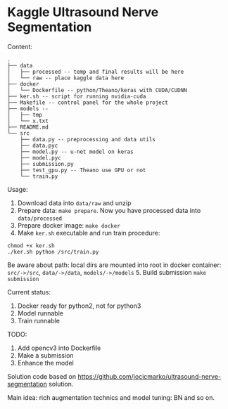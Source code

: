 # Kaggle Ultrasound Nerve Segmentation

Content:
```
.
├── data
│   ├── processed -- temp and final results will be here
│   └── raw -- place kaggle data here
├── docker
│   └── Dockerfile -- python/Theano/keras with CUDA/CUDNN
├── ker.sh -- script for running nvidia-cuda
├── Makefile -- control panel for the whole project
├── models --
│   ├── tmp
│   └── x.txt
├── README.md
└── src
    ├── data.py -- preprocessing and data utils
    ├── data.pyc
    ├── model.py -- u-net model on keras
    ├── model.pyc
    ├── submission.py
    ├── test_gpu.py -- Theano use GPU or not
    └── train.py
```
Usage:

1. Download data into `data/raw` and unzip
2. Prepare data: `make prepare`. Now you have processed data into `data/processed`
3. Prepare docker image: `make docker`
4. Make `ker.sh` executable and run train procedure:
```
chmod +x ker.sh
./ker.sh python /src/train.py
```
Be aware about path:
local dirs are mounted into root in docker container:
`src/->/src`, `data/->/data`, `models/->/models`
5. Build submission `make submission`



Current status:
1. Docker ready for python2, not for python3
2. Model runnable
3. Train runnable

TODO:
1. Add opencv3 into Dockerfile
2. Make a submission
3. Enhance the model

Solution code based on https://github.com/jocicmarko/ultrasound-nerve-segmentation solution.

Main idea: rich augmentation technics and model tuning: BN and so on.



